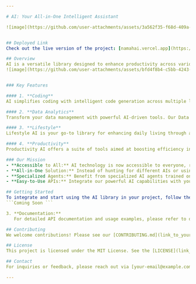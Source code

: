 ```yaml
---

# AI: Your All-in-One Intelligent Assistant

![image](https://github.com/user-attachments/assets/3a562f35-f68d-409a-9650-2410bfbeedf2)


## Deployed Link
Check out the live version of the project: [namahai.vercel.app](https://namahai.vercel.app/)

## Overview
AI is a versatile library designed to enhance productivity across various tasks. With advanced tools for coding, data analytics, lifestyle enhancements, and overall productivity, our platform empowers users to streamline their operations effortlessly. 
![image](https://github.com/user-attachments/assets/bfd4f8b4-c5bb-4243-8694-96abd0fee60e)


### Key Features

#### 1. **Coding**
AI simplifies coding with intelligent code generation across multiple languages, including Python, JavaScript, and Java. Just input your requirements, and receive optimized code snippets along with clear documentation. Enhance your productivity and streamline development with accurate, easy-to-integrate solutions tailored to your specific needs.

#### 2. **Data Analytics**
Transform your data management with powerful AI-driven tools. Our Data Analytics features advanced capabilities for data visualization, predictive analytics, and insightful reporting. Uncover trends, make data-driven decisions, and gain comprehensive insights, all while simplifying complex data processes for enhanced analytical precision.

#### 3. **Lifestyle**
Lifestyle AI is your go-to library for enhancing daily living through advanced tools. From generating engaging social media content to brainstorming creative ideas, our solutions enrich various aspects of your lifestyle. Effortlessly craft compelling posts and access innovative tools designed to make everyday life more enjoyable.

#### 4. **Productivity**
Productivity AI offers a suite of tools aimed at boosting efficiency in diverse areas. With features for task automation, scheduling, intelligent document management, and workflow optimization, this library streamlines your daily operations. Integrate seamlessly with existing systems, get smart recommendations, and automate repetitive tasks to free up your time. 

### Our Mission
- **Accessible to All:** AI technology is now accessible to everyone, regardless of prior knowledge.
- **All-in-One Solution:** Instead of hunting for different AIs or using multimodal LLMs, our platform provides ready-to-use AI tools.
- **Specialized Agents:** Benefit from specialized AI agents trained on specific tasks for optimal performance.
- **Easy-to-Use APIs:** Integrate our powerful AI capabilities with your existing software for better business decisions and automation.

## Getting Started
To integrate and start using the AI library in your project, follow these simple steps:
```Coming Soon ```

3. **Documentation:**
   For detailed API documentation and usage examples, please refer to our [docs](link_to_your_docs).

## Contributing
We welcome contributions! Please see our [CONTRIBUTING.md](link_to_your_contributing_file) for guidelines on how to get started.

## License
This project is licensed under the MIT License. See the [LICENSE](link_to_your_license_file) for more information.

## Contact
For inquiries or feedback, please reach out via [your-email@example.com](mailto:your-email@example.com).

---
```

